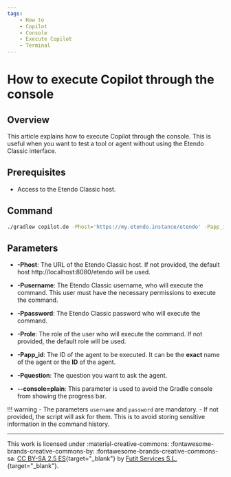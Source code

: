 ```yaml
---
tags:
    - How to
    - Copilot
    - Console
    - Execute Copilot
    - Terminal
---
```


# How to execute Copilot through the console

## Overview

This article explains how to execute Copilot through the console. This is useful when you want to test a tool or agent without using the Etendo Classic interface.

## Prerequisites
* Access to the Etendo Classic host.

## Command
```bash
./gradlew copilot.do -Phost='https://my.etendo.instance/etendo' -Papp_id="Module Creator" -Pusername=my-user -Ppassword=my-password -Pquestion="Can you create a Module called 'Test Module? "  --console=plain 
```

## Parameters

* **-Phost**: The URL of the Etendo Classic host. If not provided, the default host http://localhost:8080/etendo will be used.
* **-Pusername**: The Etendo Classic username, who will execute the command. This user must have the necessary permissions to execute the command.
* **-Ppassword**: The Etendo Classic password who will execute the command. 
* **-Prole**: The role of the user who will execute the command. If not provided, the default role will be used.
* **-Papp_id**: The ID of the agent to be executed. It can be the **exact** name of the agent or the **ID** of the agent.
* **-Pquestion**: The question you want to ask the agent.

* **--console=plain**: This parameter is used to avoid the Gradle console from showing the progress bar.


!!! warning
    - The parameters ```username``` and ```password``` are mandatory.
    - If not provided, the script will ask for them. This is to avoid storing sensitive information in the command history.

---
This work is licensed under :material-creative-commons: :fontawesome-brands-creative-commons-by: :fontawesome-brands-creative-commons-sa: [ CC BY-SA 2.5 ES](https://creativecommons.org/licenses/by-sa/2.5/es/){target="_blank"} by [Futit Services S.L.](https://etendo.software){target="_blank"}.